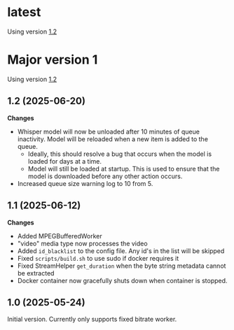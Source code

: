 # latest
Using version [1.2](#12-2025-06-20)

# Major version 1
Using version [1.2](#12-2025-06-20)

## 1.2 (2025-06-20)
**Changes**
- Whisper model will now be unloaded after 10 minutes of queue inactivity. Model will be reloaded when a new item is added to the queue.
    - Ideally, this should resolve a bug that occurs when the model is loaded for days at a time.
    - Model will still be loaded at startup. This is used to ensure that the model is downloaded before any other action occurs.
- Increased queue size warning log to 10 from 5.

## 1.1 (2025-06-12)
**Changes**
- Added MPEGBufferedWorker
- "video" media type now processes the video
- Added `id_blacklist` to the config file. Any id's in the list will be skipped
- Fixed `scripts/build.sh` to use sudo if docker requires it
- Fixed StreamHelper `get_duration` when the byte string metadata cannot be extracted
- Docker container now gracefully shuts down when container is stopped.

## 1.0 (2025-05-24)
Initial version. Currently only supports fixed bitrate worker.
